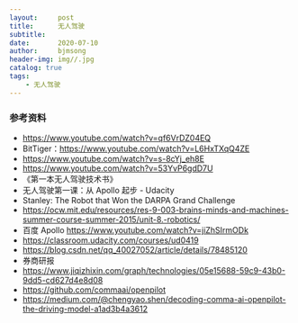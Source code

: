 ```yaml
---
layout:     post
title:      无人驾驶
subtitle:   
date:       2020-07-10
author:     bjmsong
header-img: img//.jpg
catalog: true
tags:
	- 无人驾驶
---
```



### 参考资料
- https://www.youtube.com/watch?v=qf6VrDZ04EQ
- BitTiger：https://www.youtube.com/watch?v=L6HxTXqQ4ZE
- https://www.youtube.com/watch?v=s-8cYj_eh8E
- https://www.youtube.com/watch?v=53YvP6gdD7U
- 《第一本无人驾驶技术书》
- 无人驾驶第一课：从 Apollo 起步 - Udacity
- Stanley: The Robot that Won the DARPA Grand Challenge
- https://ocw.mit.edu/resources/res-9-003-brains-minds-and-machines-summer-course-summer-2015/unit-8.-robotics/
- 百度 Apollo https://www.youtube.com/watch?v=jiZhSIrmODk
- https://classroom.udacity.com/courses/ud0419
- https://blog.csdn.net/qq_40027052/article/details/78485120
- 券商研报
- https://www.jiqizhixin.com/graph/technologies/05e15688-59c9-43b0-9dd5-cd627d4e8d08
- https://github.com/commaai/openpilot
- https://medium.com/@chengyao.shen/decoding-comma-ai-openpilot-the-driving-model-a1ad3b4a3612